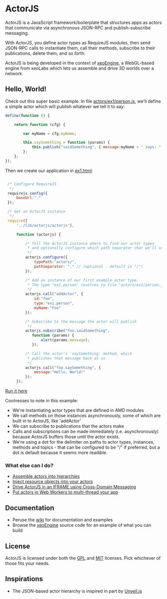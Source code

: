 ActorJS
=======

ActorJS is a JavaScript framework/boilerplate that structures apps as actors that communicate via asynchronous JSON-RPC and publish-subscribe messaging.

With ActorJS, you define actor types as RequireJS modules, then send JSON-RPC calls to instantiate them, call their methods,
subscribe to their publications, delete them, and so forth.

ActorJS is being developed in the context of [xeoEngine](https://github.com/xeolabs/xeoEngine), a WebGL-based engine from xeoLabs which lets us
assemble and drive 3D worlds over a network.

## Hello, World!

Check out this super basic example.
In file [actors/ex1/person.js](actors/ex1/person.js), we'll define a simple actor
which will publish whatever we tell it to say:

```javascript
define(function () {

    return function (cfg) {

        var myName = cfg.myName;

        this.saySomething = function (params) {
            this.publish("saidSomething", { message:myName + " says: " + params.message });
        };
    };
});
```

Then we create our application in [ex1.html](ex1.html):

```javascript

 /* Configure RequireJS
  */
 requirejs.config({
     baseUrl:"."
 });

 /* Get an ActorJS instance
  */
 require([
     '../lib/actorjs/actorjs'],

     function (actorjs) {

         /* Tell the ActorJS instance where to find our actor types
          * and optionally configure which path separator char we'll use
          */
         actorjs.configure({
             typePath:"actors/",
             pathSeparator: "." // (optional - default is "/")
         });

         /* Add an instance of our first example actor type.
          * The type "ex1.person" resolves to file "actors/ex1/person.js".
          */
         actorjs.call("addActor", {
             id:"foo",
             type:"ex1.person",
             myName:"Foo"
         });

         /* Subscribe to the message the actor will publish
          */
         actorjs.subscribe("foo.saidSomething",
            function (params) {
                alert(params.message);
            });

         /* Call the actor's 'saySomething' method, which
          * publishes that message back at us
          */
         actorjs.call("foo.saySomething", {
             message:"Hello, World!"
         });
     });
```

[Run it here](http://xeolabs.github.com/actorjs/ex1.html)

Coolnesses to note in this example:
 * We're instantiating actor types that are defined in AMD modules
 * We call methods on those instances asynchronously, some of which are built in to ActorJS, like 'addActor'
 * We can subscribe to publications that the actors make
 * Calls and subscriptions can be made immediately (i.e. asynchronously) because ActorJS buffers those until the actor exists.
 * We're using a dot for the delimiter on paths to actor types, instances, methods and topics - that can be configured to be "/" if preferred, but a dot is default because it seems more readible.

### What else can I do?

 * [Assemble actors into hierarchies](http://xeolabs.github.com/actorjs/ex2.html)
 * [Inject resource objects into your actors](http://xeolabs.github.com/actorjs/ex3.html)
 * [Drive ActorJS in an IFRAME using Cross-Domain Messaging](http://xeolabs.github.com/actorjs/ex4.html)
 * [Put actors in Web Workers to multi-thread your app](http://xeolabs.github.com/actorjs/ex5.html)

## Documentation
 * Peruse the [wiki](https://github.com/xeolabs/actorjs/wiki) for documentation and examples
 * Browse the [xeoEngine](https://github.com/xeolabs/xeoEngine) source code for an example of what you can build

## License
ActorJS is licensed under both the [GPL](https://github.com/xeolabs/actorjs/blob/master/licenses/GPL_LICENSE.txt)
and [MIT](https://github.com/xeolabs/actorjs/blob/master/licenses/MIT_LICENSE.txt) licenses.
Pick whichever of those fits your needs.

## Inspirations
 * The JSON-based actor hierarchy is inspired in part by [Unveil.js](https://github.com/michael/unveil)
